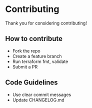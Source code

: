 
# Contributing

Thank you for considering contributing!

## How to contribute
- Fork the repo
- Create a feature branch
- Run terraform fmt, validate
- Submit a PR

## Code Guidelines
- Use clear commit messages
- Update CHANGELOG.md
